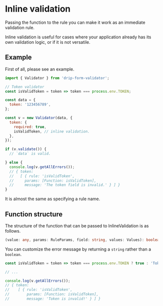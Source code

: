 # Inline validation

Passing the function to the rule you can make it work as an immediate validation rule.

Inline validation is useful for cases where your application already has its own validation logic, or if it is not versatile.


## Example

First of all, please see an example.

```javascript
import { Validator } from 'drip-form-validator';

// Token validator
const isValidToken = token => token === process.env.TOKEN;

const data = {
  token: '123456789',
};

const v = new Validator(data, {
  token: {
    required: true,
    isValidToken, // inline validation.
  },
});

if (v.validate()) {
  // `data` is valid.

} else {
  console.log(v.getAllErrors());
  // { token:
  //   [ { rule: 'isValidToken',
  //     params: [Function: isValidToken],
  //     message: 'The token field is invalid.' } ] }
}
```

It is almost the same as specifying a rule name.


## Function structure

The structure of the function that can be passed to InlineValidation is as follows.

```typescript
(value: any, params: RuleParams, field: string, values: Values): boolean | string;
```

You can customize the error message by returning a `string` rather than a `boolean`.

```javascript
const isValidToken = token => token === process.env.TOKEN ? true : 'Token is invalid!';

// ...

console.log(v.getAllErrors());
// { token:
//    [ { rule: 'isValidToken',
//        params: [Function: isValidToken],
//        message: 'Token is invalid!' } ] }
```

